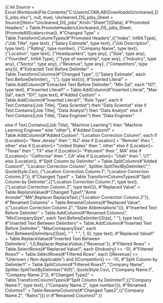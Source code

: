 {{ let
    Source = Excel.Workbook(File.Contents("C:\Users\COMLAB\Downloads\Uncleaned_DS_jobs.xlsx"), null, true),
    Uncleaned_DS_jobs_Sheet = Source{[Item="Uncleaned_DS_jobs",Kind="Sheet"]}[Data],
    #"Promoted Headers" = Table.PromoteHeaders(Uncleaned_DS_jobs_Sheet, [PromoteAllScalars=true]),
    #"Changed Type" = Table.TransformColumnTypes(#"Promoted Headers",{{"index", Int64.Type}, {"Job Title", type text}, {"Salary Estimate", type text}, {"Job Description", type text}, {"Rating", type number}, {"Company Name", type text}, {"Location", type text}, {"Headquarters", type any}, {"Size", type any}, {"Founded", Int64.Type}, {"Type of ownership", type any}, {"Industry", type any}, {"Sector", type any}, {"Revenue", type any}, {"Competitors", type any}}),
    #"Extracted Text Before Delimiter" = Table.TransformColumns(#"Changed Type", {{"Salary Estimate", each Text.BeforeDelimiter(_, "("), type text}}),
    #"Inserted Literal" = Table.AddColumn(#"Extracted Text Before Delimiter", "MIn Sal", each "101", type text),
    #"Inserted Literal1" = Table.AddColumn(#"Inserted Literal", "Max Sal", each "101", type text),
    #"Added Custom" = Table.AddColumn(#"Inserted Literal1", "Role Type", each if Text.Contains([Job Title], "Data Scientist") then
"Data Scientist"
else if Text.Contains([Job Title], "Data Analyst") then
"Data Analyst"
else if Text.Contains([Job Title], "Data Engineer") then
"Data Engineer"

else if Text.Contains([Job Title], "Machine Learning") then
"Machine Learning Engineer"
else
"other"),
    #"Added Custom1" = Table.AddColumn(#"Added Custom", "Location Correction Column", each if [Location]= "New Jersey" then ", NJ"
else if [Location] = "Remote" then ", other"
else if [Location]= "United States" then ", other"
else if [Location]= "Texas" then ", TX"
else if [Location]= "Patuxent" then ", MA"
else if [Location]= "California" then ", CA"
else if [Location]= "Utah" then ", UT"
else [Location]),
    #"Split Column by Delimiter" = Table.SplitColumn(#"Added Custom1", "Location Correction Column", Splitter.SplitTextByDelimiter(",", QuoteStyle.Csv), {"Location Correction Column.1", "Location Correction Column.2"}),
    #"Changed Type1" = Table.TransformColumnTypes(#"Split Column by Delimiter",{{"Location Correction Column.1", type text}, {"Location Correction Column.2", type text}}),
    #"Replaced Value" = Table.ReplaceValue(#"Changed Type1","Anne Arundel","MA",Replacer.ReplaceText,{"Location Correction Column.2"}),
    #"Renamed Columns" = Table.RenameColumns(#"Replaced Value",{{"Location Correction Column.2", "State Abbreviations"}}),
    #"Inserted Text Before Delimiter" = Table.AddColumn(#"Renamed Columns", "MinCompanySize", each Text.BeforeDelimiter([Size], " "), type text),
    #"Inserted Text Between Delimiters" = Table.AddColumn(#"Inserted Text Before Delimiter", "MaxComapanySize", each Text.BetweenDelimiters([Size], " ", " ", 1, 0), type text),
    #"Replaced Value1" = Table.ReplaceValue(#"Inserted Text Between Delimiters",-1,0,Replacer.ReplaceValue,{"Revenue"}),
    #"Filtered Rows" = Table.SelectRows(#"Replaced Value1", each ([Industry] <> -1)),
    #"Filtered Rows1" = Table.SelectRows(#"Filtered Rows", each ([Revenue] <> "Unknown / Non-Applicable") and ([Competitors] <> -1)),
    #"Split Column by Delimiter1" = Table.SplitColumn(#"Filtered Rows1", "Company Name", Splitter.SplitTextByDelimiter("#(lf)", QuoteStyle.Csv), {"Company Name.1", "Company Name.2"}),
    #"Changed Type2" = Table.TransformColumnTypes(#"Split Column by Delimiter1",{{"Company Name.1", type text}, {"Company Name.2", type number}}),
    #"Renamed Columns1" = Table.RenameColumns(#"Changed Type2",{{"Company Name.2", "Rates"}})
in
    #"Renamed Columns1" }}

